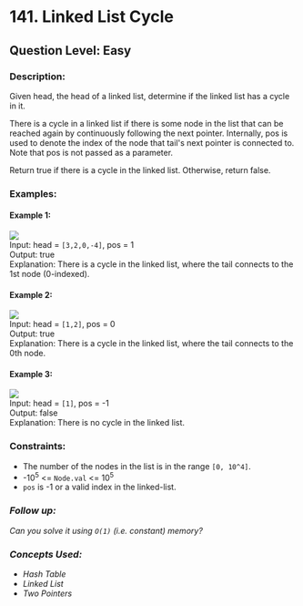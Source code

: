 # 141. Linked List Cycle
## Question Level: Easy
### Description:
Given head, the head of a linked list, determine if the linked list has a cycle in it.

There is a cycle in a linked list if there is some node in the list that can be reached again by continuously following the next pointer. Internally, pos is used to denote the index of the node that tail's next pointer is connected to. Note that pos is not passed as a parameter.

Return true if there is a cycle in the linked list. Otherwise, return false.

### Examples:
#### Example 1:
<img src="https://assets.leetcode.com/uploads/2018/12/07/circularlinkedlist.png"><br>
Input: head = `[3,2,0,-4]`, pos = 1  
Output: true  
Explanation: There is a cycle in the linked list, where the tail connects to the 1st node (0-indexed).
#### Example 2:
<img src="https://assets.leetcode.com/uploads/2018/12/07/circularlinkedlist_test2.png"><br>
Input: head = `[1,2]`, pos = 0  
Output: true  
Explanation: There is a cycle in the linked list, where the tail connects to the 0th node.
#### Example 3:
<img src="https://assets.leetcode.com/uploads/2018/12/07/circularlinkedlist_test3.png"><br>
Input: head = `[1]`, pos = -1  
Output: false  
Explanation: There is no cycle in the linked list.

### Constraints:

- The number of the nodes in the list is in the range `[0, 10^4]`.
- -10<sup>5</sup> <= `Node.val` <= 10<sup>5</sup>
- `pos` is -1 or a valid index in the linked-list.

### <i>Follow up: 
Can you solve it using `O(1)` (i.e. constant) memory?

### Concepts Used:
- Hash Table
- Linked List
- Two Pointers </i> 